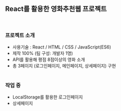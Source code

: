 ## React를 활용한 영화추천웹 프로젝트

<br />

### 프로젝트 소개

- 사용기술 : React / HTML / CSS / JavaScript(ES6)
- 제작 100% (팀 구성: 개발자 1명)
- API를 활용해 평점 8점이상의 영화 소개
- 총 3페이지 (로그인페이지, 메인페이지, 상세페이지) 구현
  <br />
  <br />

### 작업 중

- LocalStorage를 활용한 로그인페이지
- 상세페이지
